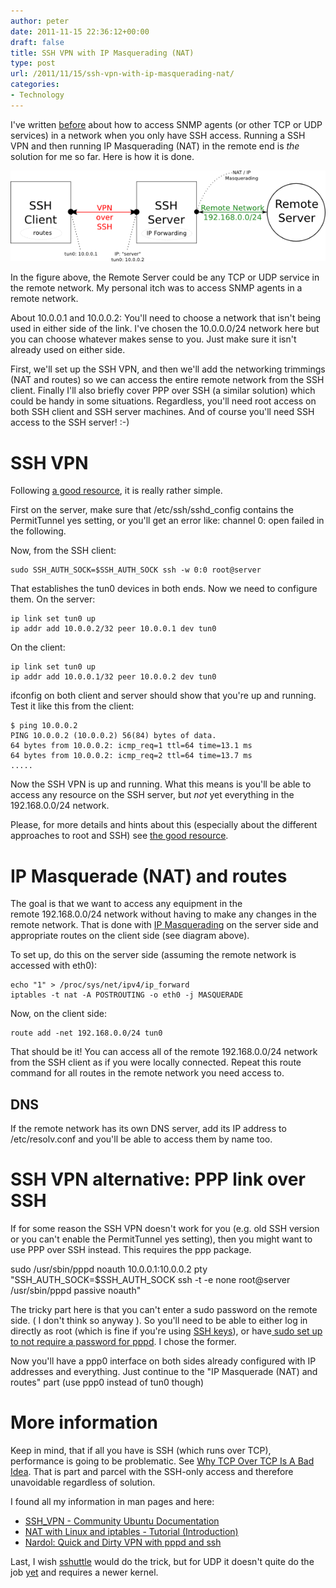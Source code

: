 ```yaml
---
author: peter
date: 2011-11-15 22:36:12+00:00
draft: false
title: SSH VPN with IP Masquerading (NAT)
type: post
url: /2011/11/15/ssh-vpn-with-ip-masquerading-nat/
categories:
- Technology
---
```


I've written [before](/2011/07/05/forwarding-snmp-ports-over-ssh-using-socat/) about how to access SNMP agents (or other TCP or UDP services) in a network when you only have SSH access. Running a SSH VPN and then running IP Masquerading (NAT) in the remote end is _the_ solution for me so far. Here is how it is done.


![](sshVPN1.png)

<!-- more -->

In the figure above, the Remote Server could be any TCP or UDP service in the remote network. My personal itch was to access SNMP agents in a remote network.

About 10.0.0.1 and 10.0.0.2: You'll need to choose a network that isn't being used in either side of the link. I've chosen the 10.0.0.0/24 network here but you can choose whatever makes sense to you. Just make sure it isn't already used on either side.

First, we'll set up the SSH VPN, and then we'll add the networking trimmings (NAT and routes) so we can access the entire remote network from the SSH client. Finally I'll also briefly cover PPP over SSH (a similar solution) which could be handy in some situations. Regardless, you'll need root access on both SSH client and SSH server machines. And of course you'll need SSH access to the SSH server! :-)


# SSH VPN


Following [a good resource](https://help.ubuntu.com/community/SSH_VPN), it is really rather simple.

First on the server, make sure that /etc/ssh/sshd_config contains the PermitTunnel yes setting, or you'll get an error like: channel 0: open failed in the following.

Now, from the SSH client:

    
    sudo SSH_AUTH_SOCK=$SSH_AUTH_SOCK ssh -w 0:0 root@server


That establishes the tun0 devices in both ends. Now we need to configure them. On the server:

    
    ip link set tun0 up
    ip addr add 10.0.0.2/32 peer 10.0.0.1 dev tun0


On the client:

    
    ip link set tun0 up
    ip addr add 10.0.0.1/32 peer 10.0.0.2 dev tun0


ifconfig on both client and server should show that you're up and running. Test it like this from the client:

    
    $ ping 10.0.0.2
    PING 10.0.0.2 (10.0.0.2) 56(84) bytes of data.
    64 bytes from 10.0.0.2: icmp_req=1 ttl=64 time=13.1 ms
    64 bytes from 10.0.0.2: icmp_req=2 ttl=64 time=13.7 ms
    .....


Now the SSH VPN is up and running. What this means is you'll be able to access any resource on the SSH server, but _not_ yet everything in the 192.168.0.0/24 network.

Please, for more details and hints about this (especially about the different approaches to root and SSH) see [the good resource](https://help.ubuntu.com/community/SSH_VPN).


# IP Masquerade (NAT) and routes


The goal is that we want to access any equipment in the remote 192.168.0.0/24 network without having to make any changes in the remote network. That is done with [IP Masquerading](http://tldp.org/HOWTO/IP-Masquerade-HOWTO/ipmasq-background2.1.html) on the server side and appropriate routes on the client side (see diagram above).

To set up, do this on the server side (assuming the remote network is accessed with eth0):

    
    echo "1" > /proc/sys/net/ipv4/ip_forward
    iptables -t nat -A POSTROUTING -o eth0 -j MASQUERADE


Now, on the client side:

    
    route add -net 192.168.0.0/24 tun0


That should be it! You can access all of the remote 192.168.0.0/24 network from the SSH client as if you were locally connected. Repeat this route command for all routes in the remote network you need access to.


## DNS


If the remote network has its own DNS server, add its IP address to /etc/resolv.conf and you'll be able to access them by name too.


# SSH VPN alternative: PPP link over SSH


If for some reason the SSH VPN doesn't work for you (e.g. old SSH version or you can't enable the PermitTunnel yes setting), then you might want to use PPP over SSH instead. This requires the ppp package.


sudo /usr/sbin/pppd noauth 10.0.0.1:10.0.0.2 pty \
"SSH_AUTH_SOCK=$SSH_AUTH_SOCK ssh -t -e none root@server /usr/sbin/pppd passive noauth"


The tricky part here is that you can't enter a sudo password on the remote side. ( I don't think so anyway ). So you'll need to be able to either log in directly as root (which is fine if you're using [SSH keys](https://help.ubuntu.com/community/SSH/OpenSSH/Keys)), or have[ sudo set up to not require a password for pppd](http://www.faqs.org/docs/Linux-mini/ppp-ssh.html#AEN271). I chose the former.

Now you'll have a ppp0 interface on both sides already configured with IP addresses and everything. Just continue to the "IP Masquerade (NAT) and routes" part (use ppp0 instead of tun0 though)


# More information


Keep in mind, that if all you have is SSH (which runs over TCP), performance is going to be problematic. See [Why TCP Over TCP Is A Bad Idea](http://sites.inka.de/bigred/devel/tcp-tcp.html). That is part and parcel with the SSH-only access and therefore unavoidable regardless of solution.

I found all my information in man pages and here:



* [SSH_VPN - Community Ubuntu Documentation](https://help.ubuntu.com/community/SSH_VPN)
* [NAT with Linux and iptables - Tutorial (Introduction)](http://www.nardol.org/2009/1/12/quick-and-dirty-vpn-with-pppd-and-ssh)
* [Nardol: Quick and Dirty VPN with pppd and ssh](http://www.nardol.org/2009/1/12/quick-and-dirty-vpn-with-pppd-and-ssh)

Last, I wish [sshuttle](https://github.com/apenwarr/sshuttle) would do the trick, but for UDP it doesn't quite do the job [yet](http://groups.google.com/group/sshuttle/browse_thread/thread/9a5ad7c8561f5641#) and requires a newer kernel.
